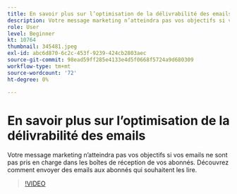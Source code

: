 ```yaml
---
title: En savoir plus sur l’optimisation de la délivrabilité des emails
description: Votre message marketing n’atteindra pas vos objectifs si vos emails ne sont pas pris en charge dans les boîtes de réception de vos abonnés. Découvrez comment envoyer des emails aux abonnés qui souhaitent les lire.
role: User
level: Beginner
kt: 10764
thumbnail: 345481.jpeg
exl-id: abc6d870-6c2c-453f-9239-424cb2803aec
source-git-commit: 98ead59ff285e4133e4d5f0668f5724a9d680309
workflow-type: tm+mt
source-wordcount: '72'
ht-degree: 0%

---
```


# En savoir plus sur l’optimisation de la délivrabilité des emails

Votre message marketing n’atteindra pas vos objectifs si vos emails ne sont pas pris en charge dans les boîtes de réception de vos abonnés. Découvrez comment envoyer des emails aux abonnés qui souhaitent les lire.

>[!VIDEO](https://video.tv.adobe.com/v/345481/?quality=12&learn=on)
